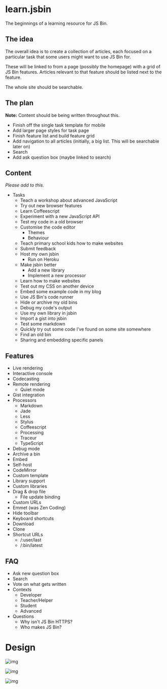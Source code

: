 # learn.jsbin

The beginnings of a learning resource for JS Bin.

## The idea

The overall idea is to create a collection of articles, each focused on a particular task that some users might want to use JS Bin for.

These will be linked to from a page (possibly the homepage) with a grid of JS Bin features. Articles relevant to that feature should be listed next to the feature.

The whole site should be searchable.

## The plan

**Note:** Content should be being written throughout this.

- Finish off the single task template for mobile
- Add larger page styles for task page
- Finish feature list and build feature grid
- Add navigation to all articles (initially, a big list. This will be searchable later on)
- Search
- Add ask question box (maybe linked to search)

## Content

*Please add to this.*

- Tasks
  - Teach a workshop about advanced JavaScript
  - Try out new browser features
  - Learn Coffeescript
  - Experiment with a new JavaScript API
  - Test my code in a old browser
  - Customise the code editor
    - Themes
    - Behaviour
  - Teach primary school kids how to make websites
  - Submit feedback
  - Host my own jsbin
    - Run on Heroku
  - Make jsbin better
    - Add a new library
    - Implement a new processor
  - Learn how to make websites
  - Test out my CSS on another device
  - Embed some example code in my blog
  - Use JS Bin's code runner
  - Hide or archive my old bins
  - Debug my code's output
  - Use my own library in jsbin
  - Import a gist into jsbin
  - Test some markdown
  - Quickly try out some code I’ve found on some site somewhere
  - Find an old bin
  - Sharing and embedding specific panels

## Features
  - Live rendering
  - Interactive console
  - Codecasting
  - Remote rendering
    - Quiet mode
  - Gist integration
  - Processors
    - Markdown
    - Jade
    - Less
    - Stylus
    - Coffeescript
    - Processing
    - Traceur
    - TypeScript
  - Debug mode
  - Archive a bin
  - Embed
  - Self-host
  - CodeMirror
  - Custom template
  - Library support
  - Custom libraries
  - Drag & drop file
    - File update binding
  - Custom URLs
  - Emmet (was Zen Coding)
  - Hide toolbar
  - Keyboard shortcuts
  - Download
  - Clone
  - Shortcut URLs
    - /:user/last
    - /:bin/latest

## FAQ
  - Ask new question box
- Search
- Vote on what gets written
- Contexts
  - Developer
  - Teacher/Helper
  - Student
  - Advanced
- Questions
  - Why isn't JS Bin HTTPS?
  - Who makes JS Bin?

# Design

![img](http://f.cl.ly/items/0P3j3J3C1r2C042k1u0O/IMG_1307.JPG)

![img](http://f.cl.ly/items/252u2w0L163C2y1w1e22/IMG_1308.JPG)

![img](http://f.cl.ly/items/0l2G2L0h2l3K3K1B0F2X/IMG_1309.JPG)
